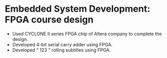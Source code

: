 # Embedded System Development: FPGA course design
- Used CYCLONE II series FPGA chip of Altera company to complete the design.
-  Developed 4-bit serial carry adder using FPGA.
-  Developed ” 123 ” rolling subtitles using FPGA.